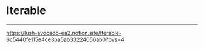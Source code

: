 # Iterable

---

https://lush-avocado-ea2.notion.site/Iterable-6c5440fe115e4ce3ba5ab33224056ab0?pvs=4
